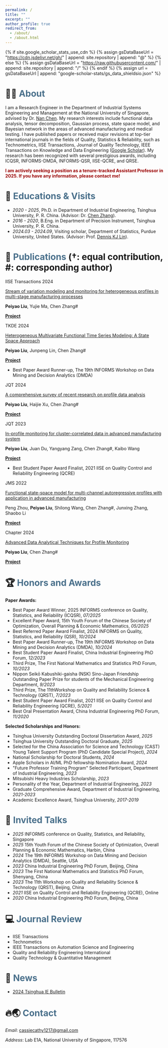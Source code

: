 ```yaml
---
permalink: /
title: ""
excerpt: ""
author_profile: true
redirect_from: 
  - /about/
  - /about.html
---
```


{% if site.google_scholar_stats_use_cdn %}
{% assign gsDataBaseUrl = "https://cdn.jsdelivr.net/gh/" | append: site.repository | append: "@" %}
{% else %}
{% assign gsDataBaseUrl = "https://raw.githubusercontent.com/" | append: site.repository | append: "/" %}
{% endif %}
{% assign url = gsDataBaseUrl | append: "google-scholar-stats/gs_data_shieldsio.json" %}


<span class='anchor' id='about-me'></span>
# 🙋‍♂ <font color="#4A708B">About</font>
I am a Research Engineer in the Department of Industrial Systems Engineering and Management at the ​​National University of Singapore​, advised by Dr. [Nan Chen](https://cde.nus.edu.sg/isem/staff/chen-nan-2/).
My research interests include functional data analysis, tensor decomposition, Gaussian process, state space model, and Bayesian network in the areas of advanced manufacturing and medical testing. I have published papers or received major revisions at top-tier international journals in the fields of Quality, Statistics & Reliability, such as Technometrics, IISE Transactions, Journal of Quality Technology, IEEE Transactions on Knowledge and Data Engineering ([Google Scholar](https://scholar.google.com/citations?user=VKBRUmsAAAAJ)). My research has been recognized with several prestigious awards, including ICQSR, INFORMS-DMDA, INFORMS-QSR, IISE-QCRE, and QRSE.

**<font color="#990000">I am actively seeking a position as a tenure-tracked Assistant Professor in 2025. If you have any information, please contact me!</font>**


# 📖 <font color="#4A708B">Educations & Visits</font>
- *2020 - 2025*, Ph.D. in Department of Industrial Engineering, Tsinghua University, P. R. China. (Advisor: Dr. [Chen Zhang](https://www.ie.tsinghua.edu.cn/info/1051/1048.htm)). <br>
- *2016 - 2020*, B.Eng.​​ in Department of Precision Instrument, Tsinghua University, P. R. China.
- *2024.03 - 2024.09*, Visiting scholar, Department of Statistics, Purdue University, United States. (Advisor: Prof. [Dennis KJ Lin](https://www.stat.purdue.edu/~dkjlin/)). <br>



# 📝 <font color="#4A708B">Publications </font> (†: equal contribution, #: corresponding author)

<div class="badge">IISE Transactions 2024</div></div>

[Stream of variation modeling and monitoring for heterogeneous profiles in multi-stage manufacturing processes](https://www.tandfonline.com/doi/abs/10.1080/24725854.2024.2413122)

**Peiyao Liu**, Yujie Ma, Chen Zhang#

[**Project**](https://scholar.google.com/citations?view_op=view_citation&hl=zh-CN&user=VKBRUmsAAAAJ&citation_for_view=VKBRUmsAAAAJ:u5HHmVD_uO8C) <strong><span class='show_paper_citations' data='VKBRUmsAAAAJ:u5HHmVD_uO8C'></span></strong>



<div class="badge">TKDE 2024</div></div>

[Heterogeneous Multivariate Functional Time Series Modeling: A State Space Approach](https://ieeexplore.ieee.org/stamp/stamp.jsp?tp=&arnumber=10713887)

**Peiyao Liu**, Junpeng Lin, Chen Zhang#

[**Project**](https://scholar.google.com/citations?view_op=view_citation&hl=zh-CN&user=VKBRUmsAAAAJ&citation_for_view=VKBRUmsAAAAJ:2osOgNQ5qMEC) <strong><span class='show_paper_citations' data='VKBRUmsAAAAJ:2osOgNQ5qMEC'></span></strong>
- Best Paper Award Runner-up, The 19th INFORMS Workshop on Data Mining and Decision Analytics (DMDA)



<div class="badge">JQT 2024</div></div>

[A comprehensive survey of recent research on profile data analysis](https://www.researchgate.net/profile/Peiyao-Liu-10/publication/383845283_A_comprehensive_survey_of_recent_research_on_profile_data_analysis/links/66e262a764f7bf7b19a8a730/A-comprehensive-survey-of-recent-research-on-profile-data-analysis.pdf)

**Peiyao Liu**, Haijie Xu, Chen Zhang#

[**Project**](https://scholar.google.com/citations?view_op=view_citation&hl=zh-CN&user=VKBRUmsAAAAJ&citation_for_view=VKBRUmsAAAAJ:d1gkVwhDpl0C) <strong><span class='show_paper_citations' data='VKBRUmsAAAAJ:d1gkVwhDpl0C'></span></strong>





<div class="badge">JQT 2023</div></div>

[In-profile monitoring for cluster-correlated data in advanced manufacturing system](https://www2.ie.tsinghua.edu.cn/kbwang/Downloads/papers/52.In%20profile%20monitoring%20for%20cluster%20correlated%20data%20in%20advanced%20manufacturing%20system.pdf)

**Peiyao Liu**, Juan Du, Yangyang Zang, Chen Zhang#, Kaibo Wang

[**Project**](https://scholar.google.com/citations?view_op=view_citation&hl=zh-CN&user=VKBRUmsAAAAJ&citation_for_view=VKBRUmsAAAAJ:u-x6o8ySG0sC) <strong><span class='show_paper_citations' data='VKBRUmsAAAAJ:u-x6o8ySG0sC'></span></strong>
- Best Student Paper Award Finalist, 2021 IISE on Quality Control and Reliability Engineering (QCRE)




<div class="badge">JMS 2022</div></div>

[Functional state-space model for multi-channel autoregressive profiles with application in advanced manufacturing](https://www.researchgate.net/profile/Chen-Zhang-159/publication/361953378_Functional_state-space_model_for_multi-channel_autoregressive_profiles_with_application_in_advanced_manufacturing/links/62d00ebc953dfc1e93ff79e8/Functional-state-space-model-for-multi-channel-autoregressive-profiles-with-application-in-advanced-manufacturing.pdf)

Peng Zhou, **Peiyao Liu**, Shilong Wang, Chen Zhang#, Junxing Zhang, Shaobo Li

[**Project**](https://scholar.google.com/citations?view_op=view_citation&hl=zh-CN&user=VKBRUmsAAAAJ&citation_for_view=VKBRUmsAAAAJ:qjMakFHDy7sC) <strong><span class='show_paper_citations' data='VKBRUmsAAAAJ:qjMakFHDy7sC'></span></strong>



<div class="badge">Chapter 2024</div></div>

[Advanced Data Analytical Techniques for Profile Monitoring](https://www.researchgate.net/profile/Nathan-Gaw/publication/380658621_Introduction_to_Multimodal_and_Tensor_Data_Analytics/links/66d882d6b1606e24c2e19a53/Introduction-to-Multimodal-and-Tensor-Data-Analytics.pdf#page=30)

**Peiyao Liu**, Chen Zhang#

[**Project**](https://scholar.google.com/citations?view_op=view_citation&hl=zh-CN&user=VKBRUmsAAAAJ&citation_for_view=VKBRUmsAAAAJ:9yKSN-GCB0IC) <strong><span class='show_paper_citations' data='VKBRUmsAAAAJ:9yKSN-GCB0IC'></span></strong>

<span class='anchor' id='-honors-and-awards'></span>
# 🏆️ <font color="#4A708B">Honors and Awards</font>

**Paper Awards:**
- Best Paper Award Winner, 2025 INFORMS conference on Quality, Statistics, and Reliability (ICQSR), *07/2025*
- Excellent Paper Award, 15th Youth Forum of the Chinese Society of Optimization, Overall Planning & Economic Mathematics, *05/2025*
- Best Referred Paper Award Finalist, 2024 INFORMS on Quality, Statistics, and Reliability (QSR), *10/2024*
-	Best Paper Award Runner-up, The 19th INFORMS Workshop on Data Mining and Decision Analytics (DMDA),	*10/2024*
-	Best Student Paper Award Finalist, China Industrial Engineering PhD Forum,	*12/2023*
-	Third Prize, The First National Mathematics and Statistics PhD Forum,	*10/2023*
-	Nippon Seikō Kabushiki-gaisha (NSK) Sino-Japan Friendship Outstanding Paper Prize for students of the Mechanical Engineering Department,	*9/2023*
-	Third Prize, The 11thWorkshop on Quality and Reliability Science & Technology (QRST),	*7/2023*
-	Best Student Paper Award Finalist, 2021 IISE on Quality Control and Reliability Engineering (QCRE),	*5/2021*
-	Best Oral Presentation Award, China Industrial Engineering PhD Forum,	*11/2020*

**Selected Scholarships and Honors:**
- Tsinghua University Outstanding Doctoral Dissertation Award, *2025*
- Tsinghua University Outstanding Doctoral Graduate, *2025*
- Selected for the China Association for Science and Technology (CAST) Young Talent Support Program (PhD Candidate Special Project), *2024*
-	National Scholarship for Doctoral Students,	*2024*
-	Apple Scholars in AI/ML PhD fellowship Nomination Award, *2024*
-	"Future Professor Training Program" Selected Participant, Department of Industrial Engineering,	*2023*
-	Mitsubishi Heavy Industries Scholarship,	*2023*
-	Personality of the Year, Department of Industrial Engineering,	*2023*
-	Graduate Comprehensive Award, Department of Industrial Engineering,	*2021-2023*
-	Academic Excellence Award, Tsinghua University,	*2017-2019*


# 💬 <font color="#4A708B">Invited Talks</font>
- *2025* INFORMS conference on Quality, Statistics, and Reliability, Singapore
- *2025* 15th Youth Forum of the Chinese Society of Optimization, Overall Planning & Economic Mathematics, Harbin, China
- *2024* The 19th INFORMS Workshop on Data Mining and Decision Analytics (DMDA), Seattle, USA
- *2023* China Industrial Engineering PhD Forum, Beijing, China	
- *2023* The First National Mathematics and Statistics PhD Forum, Shenyang, China
- *2023* The 11th Workshop on Quality and Reliability Science & Technology (QRST), Beijing, China	
- *2021* IISE on Quality Control and Reliability Engineering (QCRE), Online
- *2020* China Industrial Engineering PhD Forum, Beijing, China


# 💻 <font color="#4A708B">Journal Review</font>  
-	IISE Transactions
-	Technometics
-	IEEE Transactions on Automation Science and Engineering
- Quality and Reliability Engineering International
- Quality Technology & Quantitative Management

<span class='anchor' id='-news'></span>
# 🎉 <font color="#4A708B">News</font>
- [2024 Tsinghua IE Bulletin](https://www.ie.tsinghua.edu.cn/qinghuadaxuegongyegongchengxijianbao2024niandi1qizongdi2qi.pdf) <be>


<span class='anchor' id='-contact'></span>
# 🔥🌏️ <font color="#4A708B">Contact</font>
*Email*: cassiecathy1217@gmail.com

*Address*: Lab E1A, National University of Singapore, 117576


